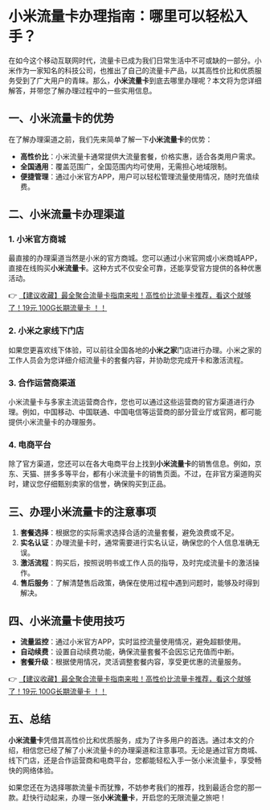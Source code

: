 # 小米流量卡办理指南：哪里可以轻松入手？

在如今这个移动互联网时代，流量卡已成为我们日常生活中不可或缺的一部分。小米作为一家知名的科技公司，也推出了自己的流量卡产品，以其高性价比和优质服务受到了广大用户的青睐。那么，**小米流量卡**到底去哪里办理呢？本文将为您详细解答，并带您了解办理过程中的一些实用信息。

## 一、小米流量卡的优势

在了解办理渠道之前，我们先来简单了解一下**小米流量卡**的优势：

- **高性价比**：小米流量卡通常提供大流量套餐，价格实惠，适合各类用户需求。
- **全国通用**：覆盖范围广，全国范围内均可使用，无需担心地域限制。
- **便捷管理**：通过小米官方APP，用户可以轻松管理流量使用情况，随时充值续费。

## 二、小米流量卡办理渠道

### 1. 小米官方商城

最直接的办理渠道当然是小米的官方商城。您可以通过小米官网或小米商城APP，直接在线购买**小米流量卡**。这种方式不仅安全可靠，还能享受官方提供的各种优惠活动。

👉 [【建议收藏】最全聚合流量卡指南来啦！高性价比流量卡推荐，看这个就够了！19元 100G长期流量卡 ！！](https://bit.ly/Liuliangka)

### 2. 小米之家线下门店

如果您更喜欢线下体验，可以前往全国各地的**小米之家**门店进行办理。小米之家的工作人员会为您详细介绍流量卡的套餐内容，并协助您完成开卡和激活流程。

### 3. 合作运营商渠道

小米流量卡与多家主流运营商合作，您也可以通过这些运营商的官方渠道进行办理。例如，中国移动、中国联通、中国电信等运营商的部分营业厅或官网，都可能提供小米流量卡的办理服务。

### 4. 电商平台

除了官方渠道，您还可以在各大电商平台上找到**小米流量卡**的销售信息。例如，京东、天猫、拼多多等平台，都有小米流量卡的销售页面。不过，在非官方渠道购买时，建议您仔细甄别卖家的信誉，确保购买到正品。

## 三、办理小米流量卡的注意事项

1. **套餐选择**：根据您的实际需求选择合适的流量套餐，避免浪费或不足。
2. **实名认证**：办理流量卡时，通常需要进行实名认证，确保您的个人信息准确无误。
3. **激活流程**：购买后，按照说明书或工作人员的指导，及时完成流量卡的激活操作。
4. **售后服务**：了解清楚售后政策，确保在使用过程中遇到问题时，能够及时得到解决。

## 四、小米流量卡使用技巧

- **流量监控**：通过小米官方APP，实时监控流量使用情况，避免超额使用。
- **自动续费**：设置自动续费功能，确保流量套餐不会因忘记充值而中断。
- **套餐升级**：根据使用情况，灵活调整套餐内容，享受更优惠的流量服务。

👉 [【建议收藏】最全聚合流量卡指南来啦！高性价比流量卡推荐，看这个就够了！19元 100G长期流量卡 ！！](https://bit.ly/Liuliangka)

## 五、总结

**小米流量卡**凭借其高性价比和优质服务，成为了许多用户的首选。通过本文的介绍，相信您已经了解了小米流量卡的办理渠道和注意事项。无论是通过官方商城、线下门店，还是合作运营商和电商平台，您都能轻松入手一张小米流量卡，享受畅快的网络体验。

如果您还在为选择哪款流量卡而犹豫，不妨参考我们的推荐，找到最适合您的那一款。赶快行动起来，办理一张**小米流量卡**，开启您的无限流量之旅吧！